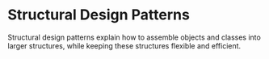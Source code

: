 # Structural Design Patterns
Structural design patterns explain how to assemble objects and classes into larger structures, while keeping these structures flexible and efficient.